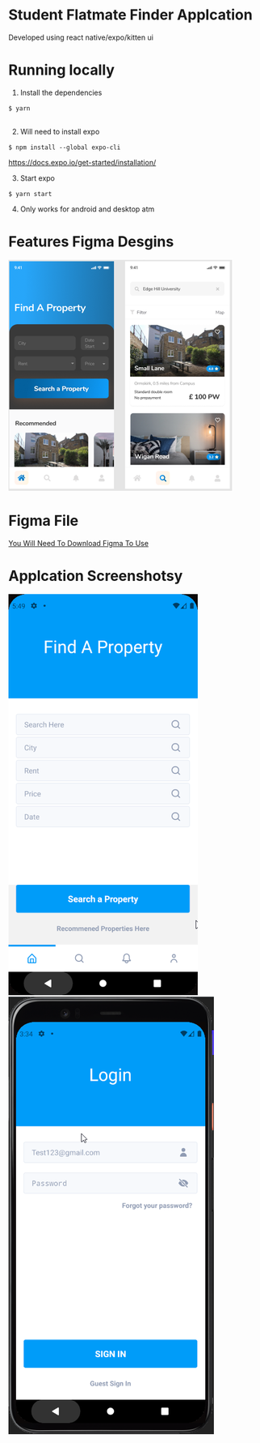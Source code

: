 # Student Flatmate Finder Applcation

Developed using react native/expo/kitten ui 


# Running locally

1. Install the dependencies

```
$ yarn


```

2. Will need to install expo

```
$ npm install --global expo-cli
```
https://docs.expo.io/get-started/installation/

3. Start expo

```
$ yarn start
```

4. Only works for android and desktop atm 



# Features Figma Desgins

![Screenshot](screenshot.png)
# Figma File
[You Will Need To Download Figma To Use](https://github.com/Benstarkie19/Flatmate-Finder-Application/blob/master/Student%20Flat%20Applcation.fig)


# Applcation Screenshotsy 
![Screenshot](screen1.png)
![Screenshot](screen2.png)